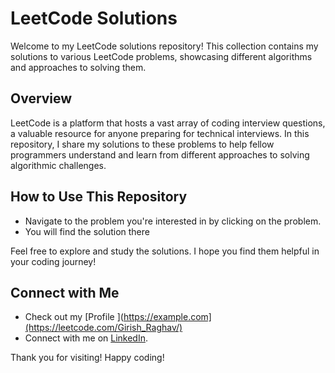 # LeetCode Solutions

Welcome to my LeetCode solutions repository! This collection contains my solutions to various LeetCode problems, showcasing different algorithms and approaches to solving them.

## Overview

LeetCode is a platform that hosts a vast array of coding interview questions, a valuable resource for anyone preparing for technical interviews. In this repository, I share my solutions to these problems to help fellow programmers understand and learn from different approaches to solving algorithmic challenges.

## How to Use This Repository

- Navigate to the problem you're interested in by clicking on the problem.
- You will find the solution there

Feel free to explore and study the solutions. I hope you find them helpful in your coding journey!

## Connect with Me

- Check out my [Profile ](https://example.com](https://leetcode.com/Girish_Raghav/) 
- Connect with me on [LinkedIn](https://www.linkedin.com/in/yourusername/](https://www.linkedin.com/in/girish-raghav-m-58492a253/)https://www.linkedin.com/in/girish-raghav-m-58492a253/).

Thank you for visiting! Happy coding!

